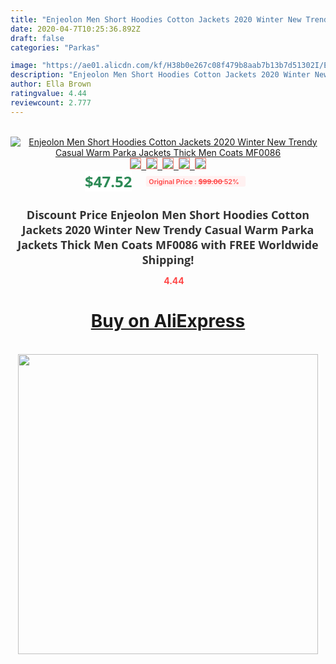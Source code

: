 ```yaml
---
title: "Enjeolon Men Short Hoodies Cotton Jackets 2020 Winter New Trendy Casual Warm Parka Jackets Thick Men Coats MF0086"
date: 2020-04-7T10:25:36.892Z
draft: false
categories: "Parkas"

image: "https://ae01.alicdn.com/kf/H38b0e267c08f479b8aab7b13b7d51302I/Enjeolon-Men-Short-Hoodies-Cotton-Jackets-2020-Winter-New-Trendy-Casual-Warm-Parka-Jackets-Thick-Men.jpg"
description: "Enjeolon Men Short Hoodies Cotton Jackets 2020 Winter New Trendy Casual Warm Parka Jackets Thick Men Coats MF0086"
author: Ella Brown
ratingvalue: 4.44
reviewcount: 2.777
---
```

<br>
<div style="text-align: center;">
<a href="https://s.click.aliexpress.com/e/_AL3sCz" target="_blank" rel="nofollow noopener noreferrer"><img alt="Enjeolon Men Short Hoodies Cotton Jackets 2020 Winter New Trendy Casual Warm Parka Jackets Thick Men Coats MF0086" class="magnifier-image" src="https://ae01.alicdn.com/kf/H38b0e267c08f479b8aab7b13b7d51302I/Enjeolon-Men-Short-Hoodies-Cotton-Jackets-2020-Winter-New-Trendy-Casual-Warm-Parka-Jackets-Thick-Men.jpg_640x640.jpg">
<br>
<img style="border:1px solid salmon" src="https://ae01.alicdn.com/kf/H38b0e267c08f479b8aab7b13b7d51302I/Enjeolon-Men-Short-Hoodies-Cotton-Jackets-2020-Winter-New-Trendy-Casual-Warm-Parka-Jackets-Thick-Men.jpg_120x120.jpg">&nbsp;&nbsp;<img style="border:1px solid salmon" src="https://ae01.alicdn.com/kf/H1f4098c8bc1a489da0cd2c22260921b7i/Enjeolon-Men-Short-Hoodies-Cotton-Jackets-2020-Winter-New-Trendy-Casual-Warm-Parka-Jackets-Thick-Men.jpg_120x120.jpg">&nbsp;&nbsp;<img style="border:1px solid salmon" src="https://ae01.alicdn.com/kf/H6722afefa1cf4522ab94c13fe786dda3w/Enjeolon-Men-Short-Hoodies-Cotton-Jackets-2020-Winter-New-Trendy-Casual-Warm-Parka-Jackets-Thick-Men.jpg_120x120.jpg">&nbsp;&nbsp;<img style="border:1px solid salmon" src="https://ae01.alicdn.com/kf/Hbbc184714a6641b9bca96ab7c076dbce9/Enjeolon-Men-Short-Hoodies-Cotton-Jackets-2020-Winter-New-Trendy-Casual-Warm-Parka-Jackets-Thick-Men.jpg_120x120.jpg">&nbsp;&nbsp;<img style="border:1px solid salmon" src="https://ae01.alicdn.com/kf/He205abb9b35e4d38a17913e3d8be5768I/Enjeolon-Men-Short-Hoodies-Cotton-Jackets-2020-Winter-New-Trendy-Casual-Warm-Parka-Jackets-Thick-Men.jpg_120x120.jpg"></a></div><br0>
<div style="text-align: center;"><span style="background-color: white; border: 0px; box-sizing: border-box; color: seagreen; display: inline-block; font-family: &quot;open sans&quot; , &quot;arial&quot; , &quot;helvetica&quot; , sans-serif , &quot;heiti&quot;; font-size: 24px; font-stretch: inherit; font-weight: 700; line-height: inherit; margin: 0px 10px 0px 0px; padding: 0px; vertical-align: middle;">$47.52 </span>
<span style="background: rgb(255 , 241 , 241); border-radius: 3px; border: 0px; box-sizing: border-box; color: #ff4747; display: inline-block; font-family: inherit; font-size: 12px; font-stretch: inherit; font-style: inherit; font-variant: inherit; font-weight: 600; line-height: inherit; margin: 0px; padding: 2px 5px; transform: scale(0.9); vertical-align: middle;">Original Price : <b style="text-decoration: line-through;">$99.00 </b> 52%&nbsp;&nbsp;</span></div>
<h1 style="color: #333333; display: inline-block; font-family: &quot;open sans&quot; , &quot;arial&quot; , &quot;helvetica&quot; , sans-serif , &quot;heiti&quot;; font-size: 18px; font-stretch: inherit; font-weight: 700; text-align: center;">Discount Price Enjeolon Men Short Hoodies Cotton Jackets 2020 Winter New Trendy Casual Warm Parka Jackets Thick Men Coats MF0086 with FREE Worldwide Shipping!</h1>
<div style="color: #ff4747; text-align: center;">
<img src="https://4.bp.blogspot.com/-M0ZcTcb-5uY/XleCXlxnR4I/AAAAAAAAAEc/OrjgMkXV1oMQFaCRZj5HQwOCBcu3w1FegCPcBGAYYCw/s1600/star.png" style="height: 15px;">&nbsp;<b>4.44</b></div>
<div class="button_cont" align="center"><a class="buynow_a" href="https://s.click.aliexpress.com/e/_AL3sCz" target="_blank" rel="nofollow noopener noreferrer"><H1>Buy on AliExpress</H1></a></div><br>
<div class="separator" style="clear: both; text-align: center;">
<img src="https://lh3.googleusercontent.com/-pTy5HemUv9M/XlePHvY0dAI/AAAAAAAAAE4/0nX5iRUoIWY8eMW9Dpxeirr157OZliDIgCLcBGAsYHQ/s1600/badge.gif" width="480">
</div>
